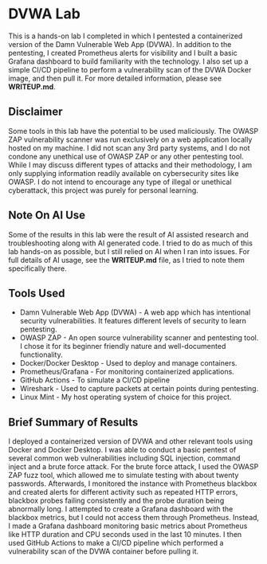 # DVWA Lab

This is a hands-on lab I completed in which I pentested a containerized version of the Damn Vulnerable Web App (DVWA). In addition to the pentesting, I created Prometheus alerts for visibility
and I built a basic Grafana dashboard to build familiarity with the technology. I also set up a simple CI/CD pipeline to perform a vulnerability scan of the DVWA Docker image, and then pull it.
For more detailed information, please see **WRITEUP.md**.
## Disclaimer
Some tools in this lab have the potential to be used maliciously. The OWASP ZAP vulnerability scanner was run exclusively on a web application locally hosted on my machine. I did not scan any 3rd party systems, and I do not condone any unethical use of OWASP ZAP or any other pentesting tool. While I may discuss different types of attacks and their methodology, I am only supplying information readily available on cybersecurity sites like OWASP. I do not intend to encourage any type of illegal or unethical cyberattack, this project was purely for personal learning. 

## Note On AI Use
Some of the results in this lab were the result of AI assisted research and troubleshooting along with AI generated code. I tried to do as much of this lab hands-on as possible, but I still 
relied on AI when I ran into issues. For full details of AI usage, see the **WRITEUP.md** file, as I tried to note them specifically there. 

## Tools Used
- Damn Vulnerable Web App (DVWA) - A web app which has intentional security vulnerabilities. It features different levels of security to learn pentesting. 
- OWASP ZAP - An open source vulnerability scanner and pentesting tool. I chose it for its beginner friendly nature and well-documented functionality. 
- Docker/Docker Desktop - Used to deploy and manage containers.
- Prometheus/Grafana - For monitoring containerized applications.
- GitHub Actions - To simulate a CI/CD pipeline 
- Wireshark - Used to capture packets at certain points during pentesting.
- Linux Mint - My host operating system of choice for this project.

## Brief Summary of Results
I deployed a containerized version of DVWA and other relevant tools using Docker and Docker Desktop.
I was able to conduct a basic pentest of several common web vulnerabilities including SQL injection, command inject and a brute force attack. For the brute force attack, I used the OWASP ZAP fuzz tool, which allowed me to simulate testing with about twenty passwords. Afterwards, I monitored the instance with Prometheus blackbox and created alerts for different activity such as repeated HTTP errors, blackbox probes failing consistently and the probe duration being abnormally long. I attempted to create a Grafana dashboard with the blackbox metrics, but I could not access them through Prometheus. Instead, I made a Grafana dashboard monitoring basic metrics about Prometheus like HTTP duration and CPU seconds used in the last 10 minutes. I then used GitHub Actions to make a CI/CD pipeline which performed a vulnerability scan of the DVWA container before pulling it. 
